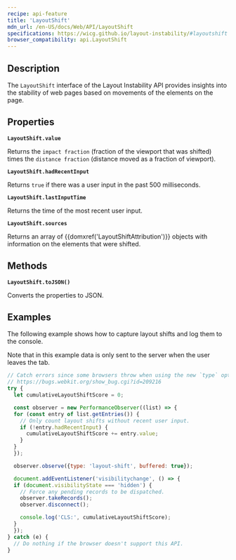 ```yaml
---
recipe: api-feature
title: 'LayoutShift'
mdn_url: /en-US/docs/Web/API/LayoutShift
specifications: https://wicg.github.io/layout-instability/#layoutshift
browser_compatibility: api.LayoutShift
---
```


## Description

The `LayoutShift` interface of the Layout Instability API provides insights into the stability of web pages based on movements of the elements on the page.

## Properties

**`LayoutShift.value`**

Returns the `impact fraction` (fraction of the viewport that was shifted) times the `distance fraction` (distance moved as a fraction of viewport).

**`LayoutShift.hadRecentInput`**

Returns `true` if there was a user input in the past 500 milliseconds.

**`LayoutShift.lastInputTime`**

Returns the time of the most recent user input.

**`LayoutShift.sources`**

Returns an array of {{domxref('LayoutShiftAttribution')}} objects with information on the elements that were shifted.

## Methods

**`LayoutShift.toJSON()`**

Converts the properties to JSON.

## Examples

The following example shows how to capture layout shifts and log them to the console.

Note that in this example data is only sent to the server when the user leaves the tab.

```js
// Catch errors since some browsers throw when using the new `type` option.
// https://bugs.webkit.org/show_bug.cgi?id=209216
try {
  let cumulativeLayoutShiftScore = 0;

  const observer = new PerformanceObserver((list) => {
  for (const entry of list.getEntries()) {
    // Only count layout shifts without recent user input.
    if (!entry.hadRecentInput) {
      cumulativeLayoutShiftScore += entry.value;
    }
  }
  });

  observer.observe({type: 'layout-shift', buffered: true});

  document.addEventListener('visibilitychange', () => {
  if (document.visibilityState === 'hidden') {
    // Force any pending records to be dispatched.
    observer.takeRecords();
    observer.disconnect();

    console.log('CLS:', cumulativeLayoutShiftScore);
  }
  });
} catch (e) {
  // Do nothing if the browser doesn't support this API.
}
```
